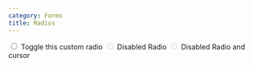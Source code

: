 ```yaml
---
category: Forms
title: Radios
---
```

  <label class="custom-control custom-radio">
    <input id="radio1" name="radio" type="radio" class="custom-control-input">
    <span class="custom-control-label">Toggle this custom radio</span>
  </label>
  <label class="custom-control custom-radio">
    <input id="radio2" name="radioDisabled" type="radio" class="custom-control-input" disabled>
    <span class="custom-control-label">Disabled Radio</span>
  </label>
  <label class="custom-control custom-radio disabled">
      <input id="radio3" name="radioDisabledAll" type="radio" class="custom-control-input" disabled>
      <span class="custom-control-label">Disabled Radio and cursor</span>
   </label>
